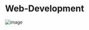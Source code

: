 # Web-Development

![image](https://github.com/NicasioTn/Web-Development/assets/55986701/07366791-eea2-4a6a-a219-85630d012917)
